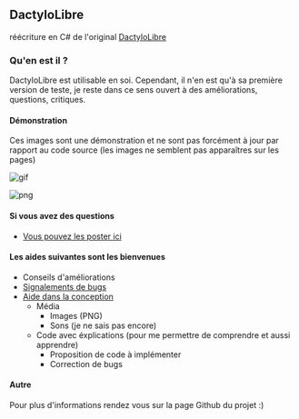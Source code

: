 ## DactyloLibre
réécriture en C# de l'original [DactyloLibre](https://github.com/spoutnik911/DactyloLibre)

### Qu'en est il ?
DactyloLibre est utilisable en soi. Cependant, il n'en est qu'à sa première version de teste, je reste dans ce sens ouvert à des améliorations, questions, critiques.

#### Démonstration
Ces images sont une démonstration et ne sont pas forcément à jour par rapport au code source (les images ne semblent pas apparaîtres sur les pages)

![gif](https://github.com/spoutnik911/DactyloLibre-CsharpVersion/tree/master/demo/demo.gif)

![png](https://github.com/spoutnik911/DactyloLibre-CsharpVersion/tree/master/demo/demo.png)

#### Si vous avez des questions
- [Vous pouvez les poster ici](https://github.com/spoutnik911/DactyloLibre-CsharpVersion/issues)

#### Les aides suivantes sont les bienvenues
* Conseils d'améliorations
* [Signalements de bugs](https://github.com/spoutnik911/DactyloLibre-CsharpVersion/issues)
* [Aide dans la conception](https://github.com/spoutnik911/DactyloLibre-CsharpVersion/pulls)
  * Média
    * Images (PNG)
    * Sons (je ne sais pas encore)
  * Code avec éxplications (pour me permettre de comprendre et aussi apprendre)
    * Proposition de code à implémenter
    * Correction de bugs

#### Autre
Pour plus d'informations rendez vous sur la page Github du projet :)
